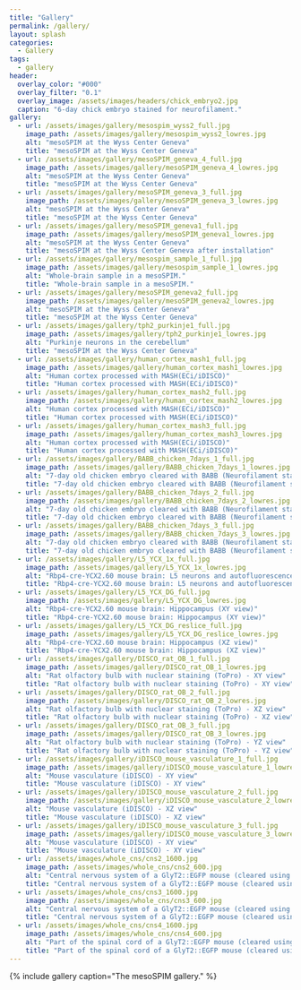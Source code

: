 ```yaml
---
title: "Gallery"
permalink: /gallery/
layout: splash
categories:
  - Gallery
tags:
  - gallery
header:
  overlay_color: "#000"
  overlay_filter: "0.1"
  overlay_image: /assets/images/headers/chick_embryo2.jpg
  caption: "6-day chick embryo stained for neurofilament."
gallery:
  - url: /assets/images/gallery/mesospim_wyss2_full.jpg
    image_path: /assets/images/gallery/mesospim_wyss2_lowres.jpg
    alt: "mesoSPIM at the Wyss Center Geneva"
    title: "mesoSPIM at the Wyss Center Geneva"
  - url: /assets/images/gallery/mesoSPIM_geneva_4_full.jpg
    image_path: /assets/images/gallery/mesoSPIM_geneva_4_lowres.jpg
    alt: "mesoSPIM at the Wyss Center Geneva"
    title: "mesoSPIM at the Wyss Center Geneva"
  - url: /assets/images/gallery/mesoSPIM_geneva_3_full.jpg
    image_path: /assets/images/gallery/mesoSPIM_geneva_3_lowres.jpg
    alt: "mesoSPIM at the Wyss Center Geneva"
    title: "mesoSPIM at the Wyss Center Geneva"
  - url: /assets/images/gallery/mesoSPIM_geneva1_full.jpg
    image_path: /assets/images/gallery/mesoSPIM_geneva1_lowres.jpg
    alt: "mesoSPIM at the Wyss Center Geneva"
    title: "mesoSPIM at the Wyss Center Geneva after installation"
  - url: /assets/images/gallery/mesospim_sample_1_full.jpg
    image_path: /assets/images/gallery/mesospim_sample_1_lowres.jpg
    alt: "Whole-brain sample in a mesoSPIM."
    title: "Whole-brain sample in a mesoSPIM."    
  - url: /assets/images/gallery/mesoSPIM_geneva2_full.jpg
    image_path: /assets/images/gallery/mesoSPIM_geneva2_lowres.jpg
    alt: "mesoSPIM at the Wyss Center Geneva"
    title: "mesoSPIM at the Wyss Center Geneva"
  - url: /assets/images/gallery/tph2_purkinje1_full.jpg
    image_path: /assets/images/gallery/tph2_purkinje1_lowres.jpg
    alt: "Purkinje neurons in the cerebellum"
    title: "mesoSPIM at the Wyss Center Geneva"
  - url: /assets/images/gallery/human_cortex_mash1_full.jpg
    image_path: /assets/images/gallery/human_cortex_mash1_lowres.jpg
    alt: "Human cortex processed with MASH(ECi/iDISCO)"
    title: "Human cortex processed with MASH(ECi/iDISCO)"
  - url: /assets/images/gallery/human_cortex_mash2_full.jpg
    image_path: /assets/images/gallery/human_cortex_mash2_lowres.jpg
    alt: "Human cortex processed with MASH(ECi/iDISCO)"
    title: "Human cortex processed with MASH(ECi/iDISCO)"
  - url: /assets/images/gallery/human_cortex_mash3_full.jpg
    image_path: /assets/images/gallery/human_cortex_mash3_lowres.jpg
    alt: "Human cortex processed with MASH(ECi/iDISCO)"
    title: "Human cortex processed with MASH(ECi/iDISCO)"
  - url: /assets/images/gallery/BABB_chicken_7days_1_full.jpg
    image_path: /assets/images/gallery/BABB_chicken_7days_1_lowres.jpg
    alt: "7-day old chicken embryo cleared with BABB (Neurofilament staining)"
    title: "7-day old chicken embryo cleared with BABB (Neurofilament staining)"
  - url: /assets/images/gallery/BABB_chicken_7days_2_full.jpg
    image_path: /assets/images/gallery/BABB_chicken_7days_2_lowres.jpg
    alt: "7-day old chicken embryo cleared with BABB (Neurofilament staining)"
    title: "7-day old chicken embryo cleared with BABB (Neurofilament staining)"
  - url: /assets/images/gallery/BABB_chicken_7days_3_full.jpg
    image_path: /assets/images/gallery/BABB_chicken_7days_3_lowres.jpg
    alt: "7-day old chicken embryo cleared with BABB (Neurofilament staining)"
    title: "7-day old chicken embryo cleared with BABB (Neurofilament staining)"
  - url: /assets/images/gallery/L5_YCX_1x_full.jpg
    image_path: /assets/images/gallery/L5_YCX_1x_lowres.jpg
    alt: "Rbp4-cre-YCX2.60 mouse brain: L5 neurons and autofluorescence"
    title: "Rbp4-cre-YCX2.60 mouse brain: L5 neurons and autofluorescence"
  - url: /assets/images/gallery/L5_YCX_DG_full.jpg
    image_path: /assets/images/gallery/L5_YCX_DG_lowres.jpg
    alt: "Rbp4-cre-YCX2.60 mouse brain: Hippocampus (XY view)"
    title: "Rbp4-cre-YCX2.60 mouse brain: Hippocampus (XY view)"
  - url: /assets/images/gallery/L5_YCX_DG_reslice_full.jpg
    image_path: /assets/images/gallery/L5_YCX_DG_reslice_lowres.jpg
    alt: "Rbp4-cre-YCX2.60 mouse brain: Hippocampus (XZ view)"
    title: "Rbp4-cre-YCX2.60 mouse brain: Hippocampus (XZ view)"
  - url: /assets/images/gallery/DISCO_rat_OB_1_full.jpg
    image_path: /assets/images/gallery/DISCO_rat_OB_1_lowres.jpg
    alt: "Rat olfactory bulb with nuclear staining (ToPro) - XY view"
    title: "Rat olfactory bulb with nuclear staining (ToPro) - XY view"
  - url: /assets/images/gallery/DISCO_rat_OB_2_full.jpg
    image_path: /assets/images/gallery/DISCO_rat_OB_2_lowres.jpg
    alt: "Rat olfactory bulb with nuclear staining (ToPro) - XZ view"
    title: "Rat olfactory bulb with nuclear staining (ToPro) - XZ view"
  - url: /assets/images/gallery/DISCO_rat_OB_3_full.jpg
    image_path: /assets/images/gallery/DISCO_rat_OB_3_lowres.jpg
    alt: "Rat olfactory bulb with nuclear staining (ToPro) - YZ view"
    title: "Rat olfactory bulb with nuclear staining (ToPro) - YZ view"
  - url: /assets/images/gallery/iDISCO_mouse_vasculature_1_full.jpg
    image_path: /assets/images/gallery/iDISCO_mouse_vasculature_1_lowres.jpg
    alt: "Mouse vasculature (iDISCO) - XY view"
    title: "Mouse vasculature (iDISCO) - XY view"
  - url: /assets/images/gallery/iDISCO_mouse_vasculature_2_full.jpg
    image_path: /assets/images/gallery/iDISCO_mouse_vasculature_2_lowres.jpg
    alt: "Mouse vasculature (iDISCO) - XZ view"
    title: "Mouse vasculature (iDISCO) - XZ view"
  - url: /assets/images/gallery/iDISCO_mouse_vasculature_3_full.jpg
    image_path: /assets/images/gallery/iDISCO_mouse_vasculature_3_lowres.jpg
    alt: "Mouse vasculature (iDISCO) - XY view"
    title: "Mouse vasculature (iDISCO) - XY view"
  - url: /assets/images/whole_cns/cns2_1600.jpg
    image_path: /assets/images/whole_cns/cns2_600.jpg
    alt: "Central nervous system of a GlyT2::EGFP mouse (cleared using X-CLARITY) - Horizontal view"
    title: "Central nervous system of a GlyT2::EGFP mouse (cleared using X-CLARITY) - Horizontal view"
  - url: /assets/images/whole_cns/cns3_1600.jpg
    image_path: /assets/images/whole_cns/cns3_600.jpg
    alt: "Central nervous system of a GlyT2::EGFP mouse (cleared using X-CLARITY) - Sagittal view"
    title: "Central nervous system of a GlyT2::EGFP mouse (cleared using X-CLARITY) - Sagittal view"
  - url: /assets/images/whole_cns/cns4_1600.jpg
    image_path: /assets/images/whole_cns/cns4_600.jpg
    alt: "Part of the spinal cord of a GlyT2::EGFP mouse (cleared using X-CLARITY) - Volume rendering"
    title: "Part of the spinal cord of a GlyT2::EGFP mouse (cleared using X-CLARITY) - Volume rendering"
---
```


{% include gallery caption="The mesoSPIM gallery." %}
